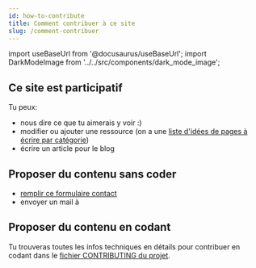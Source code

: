 ```yaml
---
id: how-to-contribute
title: Comment contribuer à ce site
slug: /comment-contribuer 
---
```


import useBaseUrl from '@docusaurus/useBaseUrl';
import DarkModeImage from '../../src/components/dark_mode_image';

## Ce site est participatif
Tu peux:
  - nous dire ce que tu aimerais y voir :)
  - modifier ou ajouter une ressource (on a une [liste d'idées de pages à écrire par catégorie](https://github.com/women-on-rails/ressources/projects?query=is%3Aopen+sort%3Aname-asc))
  - écrire un article pour le blog

## Proposer du contenu sans coder
- [remplir ce formulaire contact](https://docs.google.com/forms/d/e/1FAIpQLSc9RNDuJ4TG6EnPB4iJ4zDfpig47JckNAesoE_SuqgLvTythA/viewform?usp=sf_link)
- envoyer un mail à<br/>
<DarkModeImage imgsrcdark="/img/email_dark.png" imgsrclight="/img/email.png" />

## Proposer du contenu en codant
Tu trouveras toutes les infos techniques en détails pour contribuer en codant dans le [fichier CONTRIBUTING du projet](https://github.com/women-on-rails/ressources/blob/master/CONTRIBUTING.md).
